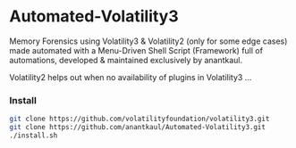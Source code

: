 # Automated-Volatility3
Memory Forensics using Volatility3 & Volatility2 (only for some edge cases) made automated with a Menu-Driven Shell Script (Framework) full of automations, developed & maintained exclusively by anantkaul.

Volatility2 helps out when no availability of plugins in Volatility3 ...

### Install
```sh
git clone https://github.com/volatilityfoundation/volatility3.git
git clone https://github.com/anantkaul/Automated-Volatility3.git
./install.sh
```
